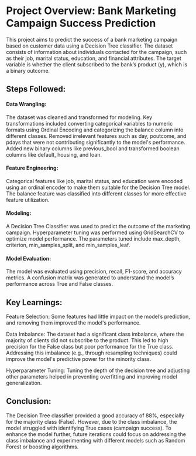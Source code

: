 # Project Overview: Bank Marketing Campaign Success Prediction
This project aims to predict the success of a bank marketing campaign based on customer data using a Decision Tree classifier. The dataset consists of information about individuals contacted for the campaign, such as their job, marital status, education, and financial attributes. The target variable is whether the client subscribed to the bank’s product (y), which is a binary outcome.

## Steps Followed:
#### Data Wrangling:

The dataset was cleaned and transformed for modeling. Key transformations included converting categorical variables to numeric formats using Ordinal Encoding and categorizing the balance column into different classes.
Removed irrelevant features such as day, poutcome, and pdays that were not contributing significantly to the model's performance.
Added new binary columns like previous_bool and transformed boolean columns like default, housing, and loan.
#### Feature Engineering:

Categorical features like job, marital status, and education were encoded using an ordinal encoder to make them suitable for the Decision Tree model.
The balance feature was classified into different classes for more effective feature utilization.
#### Modeling:

A Decision Tree Classifier was used to predict the outcome of the marketing campaign.
Hyperparameter tuning was performed using GridSearchCV to optimize model performance. The parameters tuned include max_depth, criterion, min_samples_split, and min_samples_leaf.
#### Model Evaluation:

The model was evaluated using precision, recall, F1-score, and accuracy metrics.
A confusion matrix was generated to understand the model’s performance across True and False classes.
## Key Learnings:
Feature Selection: Some features had little impact on the model’s prediction, and removing them improved the model's performance.

Data Imbalance: The dataset had a significant class imbalance, where the majority of clients did not subscribe to the product. This led to high precision for the False class but poor performance for the True class. Addressing this imbalance (e.g., through resampling techniques) could improve the model's predictive power for the minority class.

Hyperparameter Tuning: Tuning the depth of the decision tree and adjusting other parameters helped in preventing overfitting and improving model generalization.
## Conclusion:
The Decision Tree classifier provided a good accuracy of 88%, especially for the majority class (False). However, due to the class imbalance, the model struggled with identifying True cases (campaign success). To enhance the model further, future iterations could focus on addressing the class imbalance and experimenting with different models such as Random Forest or boosting algorithms.
